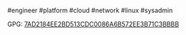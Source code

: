 #engineer #platform #cloud #network #linux #sysadmin

GPG: [7AD2184EE2BD513CDC0086A6B572EE3B71C3BBBB](https://keys.openpgp.org/vks/v1/by-fingerprint/7AD2184EE2BD513CDC0086A6B572EE3B71C3BBBB)

<!--
**tepzilon/tepzilon** is a ✨ _special_ ✨ repository because its `README.md` (this file) appears on your GitHub profile.

Here are some ideas to get you started:

- 🔭 I’m currently working on ...
- 🌱 I’m currently learning ...
- 👯 I’m looking to collaborate on ...
- 🤔 I’m looking for help with ...
- 💬 Ask me about ...
- 📫 How to reach me: ...
- 😄 Pronouns: ...
- ⚡ Fun fact: ...
-->
